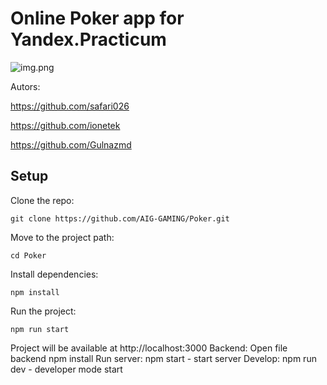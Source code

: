 Online Poker app for Yandex.Practicum
==============================


![img.png](https://oviland.ru/storage/ya-poker.png)

Autors: 

https://github.com/safari026

https://github.com/ionetek

https://github.com/Gulnazmd


Setup
-----
Clone the repo:

    git clone https://github.com/AIG-GAMING/Poker.git

Move to the project path:

    cd Poker

Install dependencies:

    npm install

Run the project:

    npm run start

Project will be available at http://localhost:3000
Backend:
Open file backend
npm install
Run server:
npm  start - start server 
Develop:
npm run dev  - developer mode start
